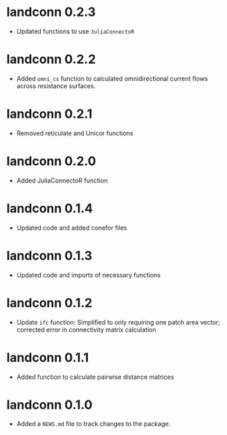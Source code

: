 # landconn 0.2.3
* Updated functions to use `JuliaConnectoR`

# landconn 0.2.2
* Added `omni_cs` function to calculated omnidirectional current flows across resistance surfaces.

# landconn 0.2.1
* Removed reticulate and Unicor functions

# landconn 0.2.0
* Added JuliaConnectoR function

# landconn 0.1.4
* Updated code and added conefor files

# landconn 0.1.3
* Updated code and imports of necessary functions

# landconn 0.1.2

* Update `ifc` function: Simplified to only requiring one patch area vector; corrected error in connectivity matrix calculation

# landconn 0.1.1

* Added function to calculate pairwise distance matrices


# landconn 0.1.0

* Added a `NEWS.md` file to track changes to the package.
